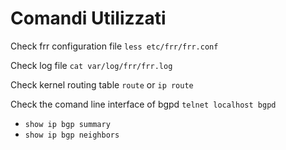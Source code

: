 # Comandi Utilizzati

Check frr configuration file
`less etc/frr/frr.conf`

Check log file
`cat var/log/frr/frr.log`

Check kernel routing table
`route` or `ip route`

Check the comand line interface of bgpd
`telnet localhost bgpd`

- `show ip bgp summary`
- `show ip bgp neighbors`